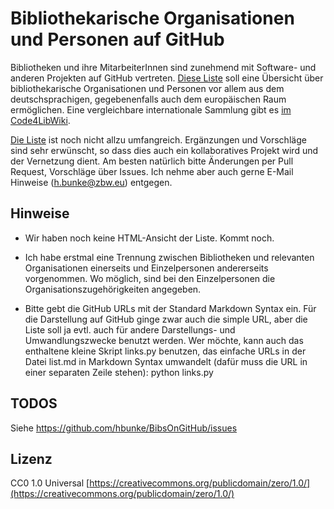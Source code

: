 Bibliothekarische Organisationen und Personen auf GitHub
========================================================

Bibliotheken und ihre MitarbeiterInnen sind zunehmend mit Software- und anderen
Projekten auf GitHub vertreten. [Diese Liste](list.md) soll eine Übersicht über
bibliothekarische Organisationen und Personen vor allem aus dem deutschsprachigen,
gegebenenfalls auch dem europäischen Raum ermöglichen. Eine vergleichbare
internationale Sammlung gibt es [im Code4LibWiki](http://wiki.code4lib.org/Libraries_Sharing_Code).

[Die Liste](list.md) ist noch nicht allzu umfangreich. Ergänzungen und Vorschläge sind
sehr erwünscht, so dass dies auch ein kollaboratives Projekt wird und der
Vernetzung dient. Am besten natürlich bitte Änderungen per Pull Request,
Vorschläge über Issues. Ich nehme aber auch gerne E-Mail Hinweise
(h.bunke@zbw.eu) entgegen.


Hinweise
--------

-   Wir haben noch keine HTML-Ansicht der Liste. Kommt noch.

-   Ich habe erstmal eine Trennung zwischen Bibliotheken und relevanten Organisationen
    einerseits und Einzelpersonen andererseits vorgenommen. Wo möglich, sind
    bei den Einzelpersonen die Organisationszugehörigkeiten angegeben.

-   Bitte gebt die GitHub URLs mit der Standard Markdown Syntax ein. Für die
    Darstellung auf GitHub ginge zwar auch die simple URL, aber die Liste soll
    ja evtl. auch für andere Darstellungs- und Umwandlungszwecke benutzt
    werden. Wer möchte, kann auch das enthaltene kleine Skript links.py
    benutzen, das einfache URLs in der Datei list.md in Markdown Syntax
    umwandelt (dafür muss die URL in einer separaten Zeile stehen):
        python links.py


TODOS
-----

Siehe https://github.com/hbunke/BibsOnGitHub/issues

Lizenz
------

CC0 1.0 Universal [https://creativecommons.org/publicdomain/zero/1.0/](https://creativecommons.org/publicdomain/zero/1.0/)


